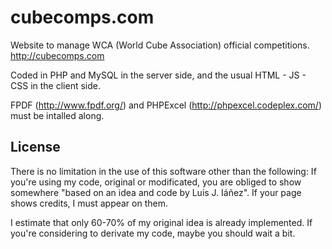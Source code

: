 cubecomps.com
=============

Website to manage WCA (World Cube Association) official competitions. http://cubecomps.com

Coded in PHP and MySQL in the server side, and the usual HTML - JS - CSS in the client side.

FPDF (http://www.fpdf.org/) and PHPExcel (http://phpexcel.codeplex.com/) must be intalled along.

License
-------

There is no limitation in the use of this software other than the following:  If you're using my code, original or modificated, 
you are obliged to show somewhere "based on an idea and code by Luis J. Iáñez".  If your page shows credits, I must appear 
on them.

I estimate that only 60-70% of my original idea is already implemented.  If you're considering to derivate my code, maybe
you should wait a bit.